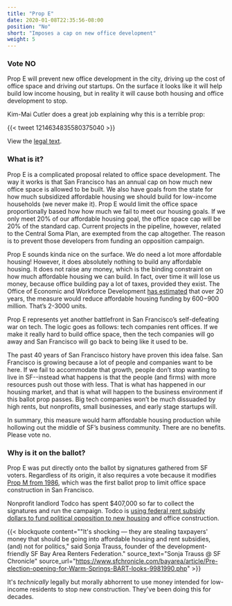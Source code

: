 ```yaml
---
title: "Prop E"
date: 2020-01-08T22:35:56-08:00
position: "No"
short: "Imposes a cap on new office development"
weight: 5
---
```


### Vote NO

Prop E will prevent new office development in the city, driving up the cost
of office space and driving _out_ startups. On the surface it looks like it
will help build low income housing, but in reality it will cause both housing
and office development to stop.

Kim-Mai Cutler does a great job explaining why this is a terrible prop:

{{< tweet 1214634835580375040 >}}

View the [legal text](https://sfelections.sfgov.org/sites/default/files/Documents/candidates/Mar2020_BalancedDevAct_LegalText_Resubmitted.pdf).

### What is it?

Prop E is a complicated proposal related to office space development. The way
it works is that San Francisco has an annual cap on how much new office space
is allowed to be built. We also have goals from the state for how much
subsidized affordable housing we should build for low-income households (we
never make it). Prop E would limit the office space proportionally based how
how much we fail to meet our housing goals. If we only meet 20% of our
affordable housing goal, the office space cap will be 20% of the standard cap.
Current projects in the pipeline, however, related to the Central Soma Plan,
are exempted from the cap altogether. The reason is to prevent those developers
from funding an opposition campaign.

Prop E sounds kinda nice on the surface. We do need a lot more affordable
housing! However, it does absolutely nothing to build any affordable housing.
It does not raise any money, which is the binding constraint on how much
affordable housing we can build. In fact, over time it will lose us money,
because office building pay a lot of taxes, provided they exist. The Office of
Economic and Workforce Development [has estimated](https://www.sfchronicle.com/business/article/SF-voters-to-consider-new-limits-to-office-growth-14893911.php)
that over 20 years, the measure would reduce affordable housing funding by
$600-$900 million. That’s 2-3000 units.

Prop E represents yet another battlefront in San Francisco’s self-defeating war
on tech. The logic goes as follows: tech companies rent offices. If we make it
really hard to build office space, then the tech companies will go away and San
Francisco will go back to being like it used to be.

The past 40 years of San Francisco history have proven this idea false. San
Francisco is growing because a lot of people and companies want to be here. If
we fail to accommodate that growth, people don’t stop wanting to live in
SF--instead what happens is that the people (and firms) with more resources
push out those with less. That is what has happened in our housing market, and
that is what will happen to the business environment if this ballot prop
passes. Big tech companies won’t be much dissuaded by high rents, but
nonprofits, small businesses, and early stage startups will. 

In summary, this measure would harm affordable housing production while
hollowing out the middle of SF’s business community. There are no benefits.
Please vote no.

### Why is it on the ballot?

Prop E was put directly onto the ballot by signatures gathered from SF voters.
Regardless of its origin, it also requires a vote because it modifies
[Prop M from 1986](https://www.spur.org/publications/urbanist-article/1999-07-01/proposition-m-and-downtown-growth-battle),
which was the first ballot prop to limit office space construction in San
Francisco.

Nonprofit landlord Todco has spent $407,000 so far to collect the signatures
and run the campaign. Todco is [using federal rent subsidy dollars to fund
political opposition to new housing](https://www.sfchronicle.com/bayarea/article/Pre-election-opening-for-Warm-Springs-BART-looks-9981990.php)
and office construction.

{{< blockquote 
    content="\"It's shocking — they are stealing taxpayers' money that should be going into affordable housing and rent subsidies, (and) not for politics,\" said Sonja Trauss, founder of the development-friendly SF Bay Area Renters Federation."
    source_text="Sonja Trauss @ SF Chronicle"
    source_url="https://www.sfchronicle.com/bayarea/article/Pre-election-opening-for-Warm-Springs-BART-looks-9981990.php"
    >}}

It's _technically_ legally but morally abhorrent to
use money intended for low-income residents to stop new construction. They've
been doing this for decades.
